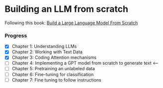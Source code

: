 # Building an LLM from scratch

Following this book: [Build a Large Language Model From Scratch](https://www.manning.com/books/build-a-large-language-model-from-scratch)

### Progress

- [x] Chapter 1: Understanding LLMs  
- [x] Chapter 2: Working with Text Data  
- [x] Chapter 3: Coding Attention mechanisms  
- [ ] Chapter 4: Implementing a GPT model from scratch to generate text <--
- [ ] Chapter 5: Pretraining an unlabeled data
- [ ] Chapter 6: Fine-tuning for classification
- [ ] Chapter 7: Fine tuning to follow instructions 
